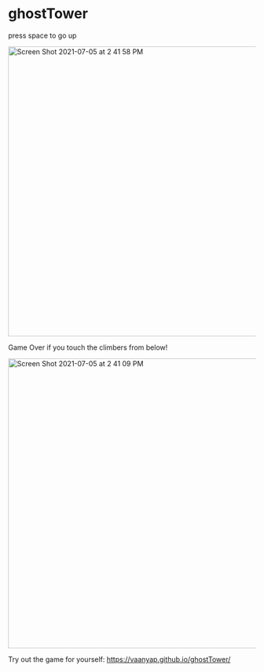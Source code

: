 
# ghostTower
press space to go up

<img width="590" alt="Screen Shot 2021-07-05 at 2 41 58 PM" src="https://user-images.githubusercontent.com/71617367/124509032-2a0d8600-dd9f-11eb-81c6-35663ff40ae8.png">

Game Over if you touch the climbers from below!

<img width="590" alt="Screen Shot 2021-07-05 at 2 41 09 PM" src="https://user-images.githubusercontent.com/71617367/124508998-0b0ef400-dd9f-11eb-8a38-8e4fe54212d4.png">


Try out the game for yourself:
https://vaanyap.github.io/ghostTower/
